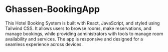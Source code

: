 # Ghassen-BookingApp
This Hotel Booking System is built with React, JavaScript, and styled using Tailwind CSS. It allows users to browse rooms, make reservations, and manage bookings, while providing administrators with tools to manage room availability and services. The app is responsive and designed for a seamless experience across devices.
